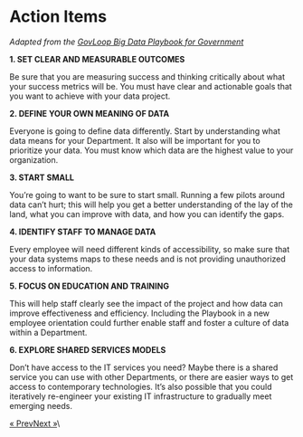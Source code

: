 # Action Items

_Adapted from the_ [_GovLoop Big Data Playbook for Government_](https://www.govloop.com/wp-content/uploads/2015/01/Big-Data-Playbook-.pdf?utm_source=Website\&utm_medium=Button\&utm_campaign=Guide)

**1. SET CLEAR AND MEASURABLE OUTCOMES**

Be sure that you are measuring success and thinking critically about what your success metrics will be. You must have clear and actionable goals that you want to achieve with your data project.

**2. DEFINE YOUR OWN MEANING OF DATA**

Everyone is going to define data differently. Start by understanding what data means for your Department. It also will be important for you to prioritize your data. You must know which data are the highest value to your organization.

**3. START SMALL**

You’re going to want to be sure to start small. Running a few pilots around data can’t hurt; this will help you get a better understanding of the lay of the land, what you can improve with data, and how you can identify the gaps.

**4. IDENTIFY STAFF TO MANAGE DATA**

Every employee will need different kinds of accessibility, so make sure that your data systems maps to these needs and is not providing unauthorized access to information.

**5. FOCUS ON EDUCATION AND TRAINING**

This will help staff clearly see the impact of the project and how data can improve effectiveness and efficiency. Including the Playbook in a new employee orientation could further enable staff and foster a culture of data within a Department.

**6. EXPLORE SHARED SERVICES MODELS**

Don’t have access to the IT services you need? Maybe there is a shared service you can use with other Departments, or there are easier ways to get access to contemporary technologies. It’s also possible that you could iteratively re-engineer your existing IT infrastructure to gradually meet emerging needs.

[« Prev](https://chhsdata.github.io/dataplaybook/share)[Next »](https://chhsdata.github.io/dataplaybook/resource_library)\

